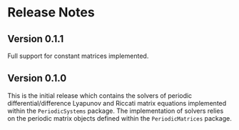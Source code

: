 # Release Notes

## Version 0.1.1

Full support for constant matrices implemented.

## Version 0.1.0

This is the initial release which contains the solvers of periodic differential/difference Lyapunov and Riccati matrix equations implemented within the `PeriodicSystems` package. The implementation of solvers relies on the periodic matrix objects defined within the `PeriodicMatrices` package. 
